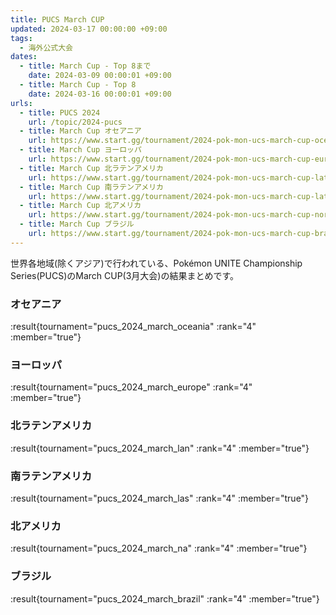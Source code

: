 ```yaml
---
title: PUCS March CUP
updated: 2024-03-17 00:00:00 +09:00
tags:
  - 海外公式大会
dates:
  - title: March Cup - Top 8まで
    date: 2024-03-09 00:00:01 +09:00
  - title: March Cup - Top 8
    date: 2024-03-16 00:00:01 +09:00
urls:
  - title: PUCS 2024
    url: /topic/2024-pucs
  - title: March Cup オセアニア
    url: https://www.start.gg/tournament/2024-pok-mon-ucs-march-cup-oceania/details
  - title: March Cup ヨーロッパ
    url: https://www.start.gg/tournament/2024-pok-mon-ucs-march-cup-europe/details
  - title: March Cup 北ラテンアメリカ
    url: https://www.start.gg/tournament/2024-pok-mon-ucs-march-cup-latin-america-north/details
  - title: March Cup 南ラテンアメリカ
    url: https://www.start.gg/tournament/2024-pok-mon-ucs-march-cup-latin-america-south/details
  - title: March Cup 北アメリカ
    url: https://www.start.gg/tournament/2024-pok-mon-ucs-march-cup-north-america/details
  - title: March Cup ブラジル
    url: https://www.start.gg/tournament/2024-pok-mon-ucs-march-cup-brazil/details
---
```


世界各地域(除くアジア)で行われている、Pokémon UNITE Championship Series(PUCS)のMarch CUP(3月大会)の結果まとめです。

<!-- more -->

### オセアニア

:result{tournament="pucs_2024_march_oceania" :rank="4" :member="true"}

### ヨーロッパ

:result{tournament="pucs_2024_march_europe" :rank="4" :member="true"}

### 北ラテンアメリカ

:result{tournament="pucs_2024_march_lan" :rank="4" :member="true"}

### 南ラテンアメリカ

:result{tournament="pucs_2024_march_las" :rank="4" :member="true"}

### 北アメリカ

:result{tournament="pucs_2024_march_na" :rank="4" :member="true"}

### ブラジル

:result{tournament="pucs_2024_march_brazil" :rank="4" :member="true"}